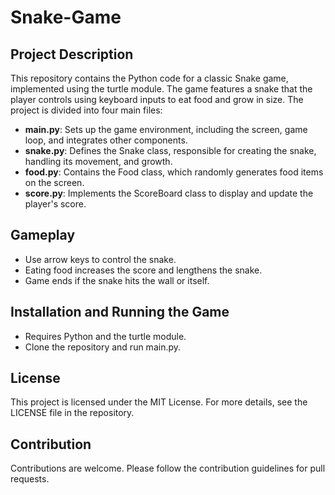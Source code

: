 # Snake-Game
## Project Description

This repository contains the Python code for a classic Snake game, implemented using the turtle module. The game features a snake that the player controls using keyboard inputs to eat food and grow in size. The project is divided into four main files:

- **main.py**: Sets up the game environment, including the screen, game loop, and integrates other components.
- **snake.py**: Defines the Snake class, responsible for creating the snake, handling its movement, and growth.
- **food.py**: Contains the Food class, which randomly generates food items on the screen.
- **score.py**: Implements the ScoreBoard class to display and update the player's score.

## Gameplay
- Use arrow keys to control the snake.
- Eating food increases the score and lengthens the snake.
- Game ends if the snake hits the wall or itself.

## Installation and Running the Game
- Requires Python and the turtle module.
- Clone the repository and run main.py.

## License
This project is licensed under the MIT License. For more details, see the LICENSE file in the repository.

## Contribution
Contributions are welcome. Please follow the contribution guidelines for pull requests.
